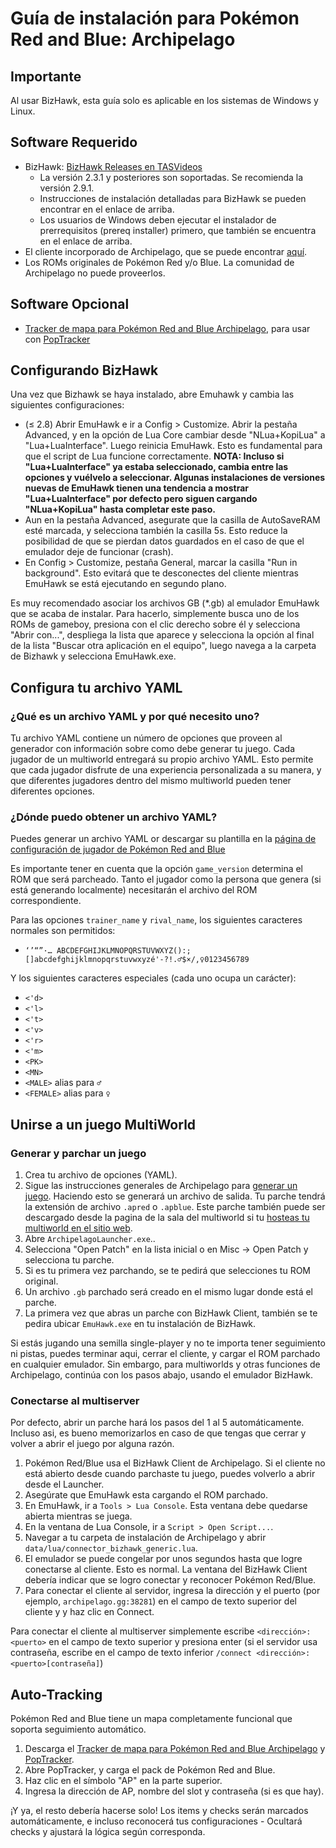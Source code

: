 # Guía de instalación para Pokémon Red and Blue: Archipelago

## Importante

Al usar BizHawk, esta guía solo es aplicable en los sistemas de Windows y Linux.

## Software Requerido

- BizHawk: [BizHawk Releases en TASVideos](https://tasvideos.org/BizHawk/ReleaseHistory)
  - La versión 2.3.1 y posteriores son soportadas. Se recomienda la versión 2.9.1.
  - Instrucciones de instalación detalladas para BizHawk se pueden encontrar en el enlace de arriba.
  - Los usuarios de Windows deben ejecutar el instalador de prerrequisitos (prereq installer) primero, que también se 
    encuentra en el enlace de arriba.
- El cliente incorporado de Archipelago, que se puede encontrar [aquí](https://github.com/ArchipelagoMW/Archipelago/releases).
- Los ROMs originales de Pokémon Red y/o Blue. La comunidad de Archipelago no puede proveerlos.

## Software Opcional

- [Tracker de mapa para Pokémon Red and Blue Archipelago](https://github.com/palex00/rb_tracker/releases/latest), para usar con [PopTracker](https://github.com/black-sliver/PopTracker/releases)


## Configurando BizHawk

Una vez que Bizhawk se haya instalado, abre Emuhawk y cambia las siguientes configuraciones:

- (≤ 2.8) Abrir EmuHawk e ir a Config > Customize. Abrir la pestaña Advanced, y en la opción de Lua Core cambiar desde
  "NLua+KopiLua" a "Lua+LuaInterface". Luego reinicia EmuHawk. Esto es fundamental para que el script de Lua funcione
  correctamente.
  **NOTA: Incluso si "Lua+LuaInterface" ya estaba seleccionado, cambia entre las opciones y vuélvelo a seleccionar.
  Algunas instalaciones de versiones nuevas de EmuHawk tienen una tendencia a mostrar "Lua+LuaInterface" por defecto
  pero siguen cargando "NLua+KopiLua" hasta completar este paso.**
- Aun en la pestaña Advanced, asegurate que la casilla de AutoSaveRAM esté marcada, y selecciona también la casilla 5s.
  Esto reduce la posibilidad de que se pierdan datos guardados en el caso de que el emulador deje de funcionar (crash).
- En Config > Customize, pestaña General, marcar la casilla "Run in background". Esto evitará que te desconectes del
  cliente mientras EmuHawk se está ejecutando en segundo plano.

Es muy recomendado asociar los archivos GB (\*.gb) al emulador EmuHawk que se acaba de instalar.
Para hacerlo, simplemente busca uno de los ROMs de gameboy, presiona con el clic derecho sobre él y selecciona
"Abrir con...", despliega la lista que aparece y selecciona la opción al final de la lista "Buscar otra aplicación en
el equipo", luego navega a la carpeta de Bizhawk y selecciona EmuHawk.exe.

## Configura tu archivo YAML

### ¿Qué es un archivo YAML y por qué necesito uno?

Tu archivo YAML contiene un número de opciones que proveen al generador con información sobre como debe generar tu
juego. Cada jugador de un multiworld entregará su propio archivo YAML. Esto permite que cada jugador disfrute de una
experiencia personalizada a su manera, y que diferentes jugadores dentro del mismo multiworld pueden tener diferentes
opciones.

### ¿Dónde puedo obtener un archivo YAML?

Puedes generar un archivo YAML or descargar su plantilla en la [página de configuración de jugador de Pokémon Red and Blue](/games/Pokemon%20Red%20and%20Blue/player-options)

Es importante tener en cuenta que la opción `game_version` determina el ROM que será parcheado.
Tanto el jugador como la persona que genera (si está generando localmente) necesitarán el archivo del ROM
correspondiente.

Para las opciones `trainer_name` y `rival_name`, los siguientes caracteres normales son permitidos:

* `‘’“”·… ABCDEFGHIJKLMNOPQRSTUVWXYZ():;[]abcdefghijklmnopqrstuvwxyzé'-?!.♂$×/,♀0123456789`

Y los siguientes caracteres especiales (cada uno ocupa un carácter):
* `<'d>`
* `<'l>`
* `<'t>`
* `<'v>`
* `<'r>`
* `<'m>`
* `<PK>`
* `<MN>`
* `<MALE>` alias para `♂`
* `<FEMALE>` alias para `♀`

## Unirse a un juego MultiWorld

### Generar y parchar un juego

1. Crea tu archivo de opciones (YAML).
2. Sigue las instrucciones generales de Archipelago para [generar un juego](../../Archipelago/setup/en#generating-a-game).
Haciendo esto se generará un archivo de salida. Tu parche tendrá la extensión de archivo `.apred` o `.apblue`.
Este parche también puede ser descargado desde la pagina de la sala del multiworld si tu [hosteas tu multiworld en el sitio web](../../Archipelago/setup#hosting-on-the-website).
3. Abre `ArchipelagoLauncher.exe`..
4. Selecciona "Open Patch" en la lista inicial o en Misc -> Open Patch y selecciona tu parche.
5. Si es tu primera vez parchando, se te pedirá que selecciones tu ROM original.
6. Un archivo `.gb` parchado será creado en el mismo lugar donde está el parche.
7. La primera vez que abras un parche con BizHawk Client, también se te pedira ubicar `EmuHawk.exe` en tu
instalación de BizHawk.

Si estás jugando una semilla single-player y no te importa tener seguimiento ni pistas, puedes terminar aqui, cerrar el
cliente, y cargar el ROM parchado en cualquier emulador. Sin embargo, para multiworlds y otras funciones de Archipelago,
continúa con los pasos abajo, usando el emulador BizHawk.

### Conectarse al multiserver

Por defecto, abrir un parche hará los pasos del 1 al 5 automáticamente. Incluso asi, es bueno memorizarlos en caso de
que tengas que cerrar y volver a abrir el juego por alguna razón.

1. Pokémon Red/Blue usa el BizHawk Client de Archipelago. Si el cliente no está abierto desde cuando parchaste tu juego,
puedes volverlo a abrir desde el Launcher.
2. Asegúrate que EmuHawk esta cargando el ROM parchado.
3. En EmuHawk, ir a `Tools > Lua Console`. Esta ventana debe quedarse abierta mientras se juega.
4. En la ventana de Lua Console, ir a `Script > Open Script...`.
5. Navegar a tu carpeta de instalación de Archipelago y abrir `data/lua/connector_bizhawk_generic.lua`.
6. El emulador se puede congelar por unos segundos hasta que logre conectarse al cliente. Esto es normal. La ventana del
BizHawk Client debería indicar que se logro conectar y reconocer Pokémon Red/Blue.
7. Para conectar el cliente al servidor, ingresa la dirección y el puerto (por ejemplo, `archipelago.gg:38281`) en el
campo de texto superior del cliente y y haz clic en Connect.

Para conectar el cliente al multiserver simplemente escribe `<dirección>:<puerto>` en el campo de texto superior y
presiona enter (si el servidor usa contraseña, escribe en el campo de texto inferior
`/connect <dirección>:<puerto>[contraseña]`)

## Auto-Tracking

Pokémon Red and Blue tiene un mapa completamente funcional que soporta seguimiento automático. 

1. Descarga el [Tracker de mapa para Pokémon Red and Blue Archipelago](https://github.com/palex00/rb_tracker/releases/latest) y [PopTracker](https://github.com/black-sliver/PopTracker/releases). 
2. Abre PopTracker, y carga el pack de Pokémon Red and Blue.
3. Haz clic en el símbolo "AP" en la parte superior.
4. Ingresa la dirección de AP, nombre del slot y contraseña (si es que hay).

¡Y ya, el resto debería hacerse solo! Los items y checks serán marcados automáticamente, e incluso reconocerá tus
configuraciones - Ocultará checks y ajustará la lógica según corresponda.
